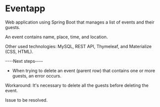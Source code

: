 # Eventapp


Web application using Spring Boot that manages a list of events and their guests. 

An event contains name, place, time, and location. 

Other used technologies: MySQL, REST API, Thymeleaf, and Materialize (CSS, HTML).


----Next steps----


- When trying to delete an event (parent row) that contains one or more guests, an error occurs. 

Workaround: It's necessary to delete all the guests before deleting the event.

Issue to be resolved.

